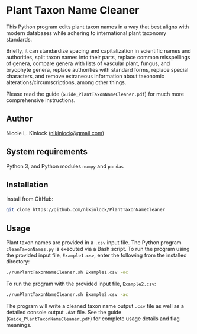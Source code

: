 # Plant Taxon Name Cleaner

This Python program edits plant taxon names in a way that best aligns with modern databases while adhering to international plant taxonomy standards.

Briefly, it can standardize spacing and capitalization in scientific names and authorities, split taxon names into their parts, replace common misspellings of genera, compare genera with lists of vascular plant, fungus, and bryophyte genera, replace authorities with standard forms, replace special characters, and remove extraneous information about taxonomic alterations/circumscriptions, among other things.

Please read the guide (`Guide_PlantTaxonNameCleaner.pdf`) for much more comprehensive instructions.

## Author

Nicole L. Kinlock (nlkinlock@gmail.com)

## System requirements

Python 3, and Python modules `numpy` and `pandas`

## Installation

Install from GitHub:
   
```bash
git clone https://github.com/nlkinlock/PlantTaxonNameCleaner
```

## Usage

Plant taxon names are provided in a `.csv` input file. The Python program `cleanTaxonNames.py` is executed via a Bash script. To run the program using the provided input file, `Example1.csv`, enter the following from the installed directory:

```bash
./runPlantTaxonNameCleaner.sh Example1.csv -oc
```

To run the program with the provided input file, `Example2.csv`:

```bash
./runPlantTaxonNameCleaner.sh Example2.csv -ac
```

The program will write a cleaned taxon name output `.csv` file as well as a detailed console output `.dat` file. See the guide (`Guide_PlantTaxonNameCleaner.pdf`) for complete usage details and flag meanings.